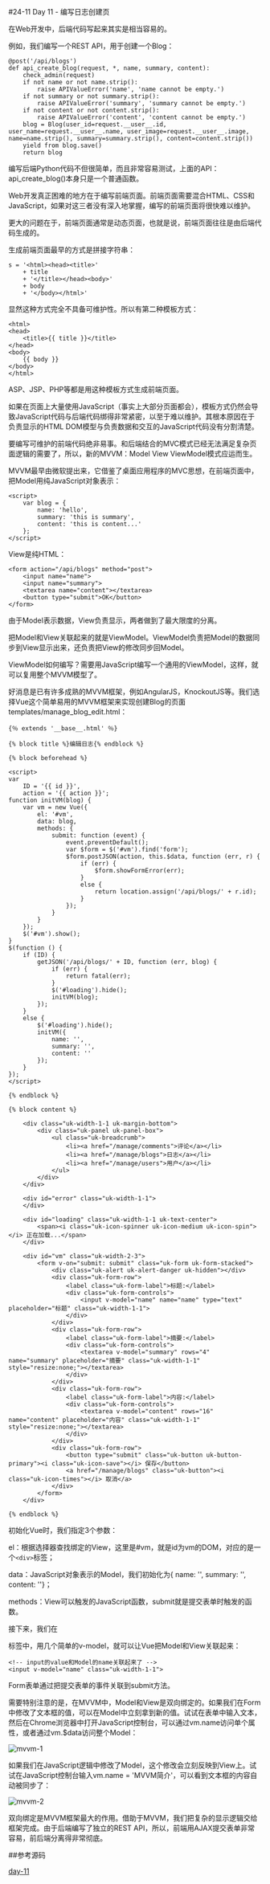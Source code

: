 #24-11 Day 11 - 编写日志创建页


在Web开发中，后端代码写起来其实是相当容易的。

例如，我们编写一个REST API，用于创建一个Blog：

	@post('/api/blogs')
	def api_create_blog(request, *, name, summary, content):
	    check_admin(request)
	    if not name or not name.strip():
	        raise APIValueError('name', 'name cannot be empty.')
	    if not summary or not summary.strip():
	        raise APIValueError('summary', 'summary cannot be empty.')
	    if not content or not content.strip():
	        raise APIValueError('content', 'content cannot be empty.')
	    blog = Blog(user_id=request.__user__.id, user_name=request.__user__.name, user_image=request.__user__.image, name=name.strip(), summary=summary.strip(), content=content.strip())
	    yield from blog.save()
	    return blog
编写后端Python代码不但很简单，而且非常容易测试，上面的API：api_create_blog()本身只是一个普通函数。

Web开发真正困难的地方在于编写前端页面。前端页面需要混合HTML、CSS和JavaScript，如果对这三者没有深入地掌握，编写的前端页面将很快难以维护。

更大的问题在于，前端页面通常是动态页面，也就是说，前端页面往往是由后端代码生成的。

生成前端页面最早的方式是拼接字符串：

	s = '<html><head><title>'
	    + title
	    + '</title></head><body>'
	    + body
	    + '</body></html>'
显然这种方式完全不具备可维护性。所以有第二种模板方式：

	<html>
	<head>
	    <title>{{ title }}</title>
	</head>
	<body>
	    {{ body }}
	</body>
	</html>
ASP、JSP、PHP等都是用这种模板方式生成前端页面。

如果在页面上大量使用JavaScript（事实上大部分页面都会），模板方式仍然会导致JavaScript代码与后端代码绑得非常紧密，以至于难以维护。其根本原因在于负责显示的HTML DOM模型与负责数据和交互的JavaScript代码没有分割清楚。

要编写可维护的前端代码绝非易事。和后端结合的MVC模式已经无法满足复杂页面逻辑的需要了，所以，新的MVVM：Model View ViewModel模式应运而生。

MVVM最早由微软提出来，它借鉴了桌面应用程序的MVC思想，在前端页面中，把Model用纯JavaScript对象表示：

	<script>
	    var blog = {
	        name: 'hello',
	        summary: 'this is summary',
	        content: 'this is content...'
	    };
	</script>
View是纯HTML：

	<form action="/api/blogs" method="post">
	    <input name="name">
	    <input name="summary">
	    <textarea name="content"></textarea>
	    <button type="submit">OK</button>
	</form>
由于Model表示数据，View负责显示，两者做到了最大限度的分离。

把Model和View关联起来的就是ViewModel。ViewModel负责把Model的数据同步到View显示出来，还负责把View的修改同步回Model。

ViewModel如何编写？需要用JavaScript编写一个通用的ViewModel，这样，就可以复用整个MVVM模型了。

好消息是已有许多成熟的MVVM框架，例如AngularJS，KnockoutJS等。我们选择Vue这个简单易用的MVVM框架来实现创建Blog的页面templates/manage_blog_edit.html：

	{％ extends '__base__.html' ％}
	
	{% block title %}编辑日志{% endblock %}
	
	{% block beforehead %}
	
	<script>
	var
	    ID = '{{ id }}',
	    action = '{{ action }}';
	function initVM(blog) {
	    var vm = new Vue({
	        el: '#vm',
	        data: blog,
	        methods: {
	            submit: function (event) {
	                event.preventDefault();
	                var $form = $('#vm').find('form');
	                $form.postJSON(action, this.$data, function (err, r) {
	                    if (err) {
	                        $form.showFormError(err);
	                    }
	                    else {
	                        return location.assign('/api/blogs/' + r.id);
	                    }
	                });
	            }
	        }
	    });
	    $('#vm').show();
	}
	$(function () {
	    if (ID) {
	        getJSON('/api/blogs/' + ID, function (err, blog) {
	            if (err) {
	                return fatal(err);
	            }
	            $('#loading').hide();
	            initVM(blog);
	        });
	    }
	    else {
	        $('#loading').hide();
	        initVM({
	            name: '',
	            summary: '',
	            content: ''
	        });
	    }
	});
	</script>
	
	{% endblock %}
	
	{% block content %}
	
	    <div class="uk-width-1-1 uk-margin-bottom">
	        <div class="uk-panel uk-panel-box">
	            <ul class="uk-breadcrumb">
	                <li><a href="/manage/comments">评论</a></li>
	                <li><a href="/manage/blogs">日志</a></li>
	                <li><a href="/manage/users">用户</a></li>
	            </ul>
	        </div>
	    </div>
	
	    <div id="error" class="uk-width-1-1">
	    </div>
	
	    <div id="loading" class="uk-width-1-1 uk-text-center">
	        <span><i class="uk-icon-spinner uk-icon-medium uk-icon-spin"></i> 正在加载...</span>
	    </div>
	
	    <div id="vm" class="uk-width-2-3">
	        <form v-on="submit: submit" class="uk-form uk-form-stacked">
	            <div class="uk-alert uk-alert-danger uk-hidden"></div>
	            <div class="uk-form-row">
	                <label class="uk-form-label">标题:</label>
	                <div class="uk-form-controls">
	                    <input v-model="name" name="name" type="text" placeholder="标题" class="uk-width-1-1">
	                </div>
	            </div>
	            <div class="uk-form-row">
	                <label class="uk-form-label">摘要:</label>
	                <div class="uk-form-controls">
	                    <textarea v-model="summary" rows="4" name="summary" placeholder="摘要" class="uk-width-1-1" style="resize:none;"></textarea>
	                </div>
	            </div>
	            <div class="uk-form-row">
	                <label class="uk-form-label">内容:</label>
	                <div class="uk-form-controls">
	                    <textarea v-model="content" rows="16" name="content" placeholder="内容" class="uk-width-1-1" style="resize:none;"></textarea>
	                </div>
	            </div>
	            <div class="uk-form-row">
	                <button type="submit" class="uk-button uk-button-primary"><i class="uk-icon-save"></i> 保存</button>
	                <a href="/manage/blogs" class="uk-button"><i class="uk-icon-times"></i> 取消</a>
	            </div>
	        </form>
	    </div>
	
	{% endblock %}
初始化Vue时，我们指定3个参数：

el：根据选择器查找绑定的View，这里是#vm，就是id为vm的DOM，对应的是一个`<div>`标签；

data：JavaScript对象表示的Model，我们初始化为{ name: '', summary: '', content: ''}；

methods：View可以触发的JavaScript函数，submit就是提交表单时触发的函数。

接下来，我们在<form>标签中，用几个简单的v-model，就可以让Vue把Model和View关联起来：

	<!-- input的value和Model的name关联起来了 -->
	<input v-model="name" class="uk-width-1-1">
Form表单通过<form v-on="submit: submit">把提交表单的事件关联到submit方法。

需要特别注意的是，在MVVM中，Model和View是双向绑定的。如果我们在Form中修改了文本框的值，可以在Model中立刻拿到新的值。试试在表单中输入文本，然后在Chrome浏览器中打开JavaScript控制台，可以通过vm.name访问单个属性，或者通过vm.$data访问整个Model：

![mvvm-1](../image/chapter24/24-11-1.jpg)

如果我们在JavaScript逻辑中修改了Model，这个修改会立刻反映到View上。试试在JavaScript控制台输入vm.name = 'MVVM简介'，可以看到文本框的内容自动被同步了：

![mvvm-2](../image/chapter24/24-11-2.jpg)

双向绑定是MVVM框架最大的作用。借助于MVVM，我们把复杂的显示逻辑交给框架完成。由于后端编写了独立的REST API，所以，前端用AJAX提交表单非常容易，前后端分离得非常彻底。

##参考源码

[day-11](https://github.com/michaelliao/awesome-python3-webapp/tree/day-11)